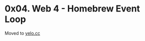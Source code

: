 # 0x04. Web 4 - Homebrew Event Loop

Moved to [yelo.cc](https://yelo.cc/2019/04/14/ddctf-2019-writeups-web-4.html)
